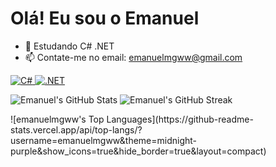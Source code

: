 # Olá! Eu sou o Emanuel

- 🌱 Estudando C# .NET
- 📫 Contate-me no email: emanuelmgww@gmail.com

<p align="left">
  <a href="https://docs.microsoft.com/pt-br/dotnet/csharp/" target="_blank" rel="noreferrer">
    <img src="https://img.shields.io/badge/C%23-239120?style=for-the-badge&logo=c-sharp&logoColor=white" alt="C#" />
  </a>
  <a href="https://dotnet.microsoft.com/pt-br/" target="_blank" rel="noreferrer">
    <img src="https://img.shields.io/badge/.NET-631A99?style=for-the-badge&logo=.net&logoColor=white" alt=".NET" />
  </a>
</p>

<p align="left">
  <img src="https://github-readme-stats.vercel.app/api?username=emanuelmgww&theme=dark&show_icons=true&hide_border=true&count_private=false" alt="Emanuel's GitHub Stats">
  <img src="https://github-readme-streak-stats.herokuapp.com/?user=emanuelmgww&theme=dark&hide_border=true" alt="Emanuel's GitHub Streak">
</p>

<p>
  ![emanuelmgww's Top Languages](https://github-readme-stats.vercel.app/api/top-langs/?username=emanuelmgww&theme=midnight-purple&show_icons=true&hide_border=true&layout=compact)
</p>
